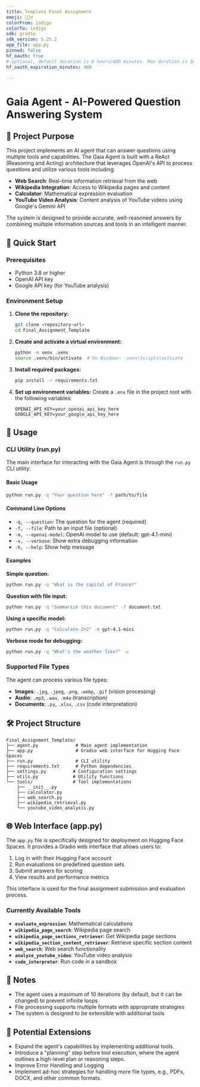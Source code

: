 ```yaml
---
title: Template Final Assignment
emoji: 🕵🏻‍♂️
colorFrom: indigo
colorTo: indigo
sdk: gradio
sdk_version: 5.25.2
app_file: app.py
pinned: false
hf_oauth: true
# optional, default duration is 8 hours/480 minutes. Max duration is 30 days/43200 minutes.
hf_oauth_expiration_minutes: 480

---
```


# Gaia Agent - AI-Powered Question Answering System

## 🎯 Project Purpose

This project implements an AI agent that can answer questions using multiple tools and capabilities. The Gaia Agent is built with a ReAct (Reasoning and Acting) architecture that leverages OpenAI's API to process questions and utilize various tools including:

- **Web Search**: Real-time information retrieval from the web
- **Wikipedia Integration**: Access to Wikipedia pages and content
- **Calculator**: Mathematical expression evaluation
- **YouTube Video Analysis**: Content analysis of YouTube videos using Google's Gemini API

The system is designed to provide accurate, well-reasoned answers by combining multiple information sources and tools in an intelligent manner.

## 🚀 Quick Start

### Prerequisites

- Python 3.8 or higher
- OpenAI API key
- Google API key (for YouTube analysis)

### Environment Setup

1. **Clone the repository:**
   ```bash
   git clone <repository-url>
   cd Final_Assignment_Template
   ```

2. **Create and activate a virtual environment:**
   ```bash
   python -m venv .venv
   source .venv/bin/activate  # On Windows: .venv\Scripts\activate
   ```

3. **Install required packages:**
   ```bash
   pip install -r requirements.txt
   ```

4. **Set up environment variables:**
   Create a `.env` file in the project root with the following variables:
   ```env
   OPENAI_API_KEY=your_openai_api_key_here
   GOOGLE_API_KEY=your_google_api_key_here
   ```

## 📖 Usage

### CLI Utility (run.py)

The main interface for interacting with the Gaia Agent is through the `run.py` CLI utility:

#### Basic Usage
```bash
python run.py -q "Your question here" -f path/to/file
```

#### Command Line Options
- `-q, --question`: The question for the agent (required)
- `-f, --file`: Path to an input file (optional)
- `-m, --openai-model`: OpenAI model to use (default: gpt-4.1-mini)
- `-v, --verbose`: Show extra debugging information
- `-h, --help`: Show help message

#### Examples

**Simple question:**
```bash
python run.py -q "What is the capital of France?"
```

**Question with file input:**
```bash
python run.py -q "Summarize this document" -f document.txt
```

**Using a specific model:**
```bash
python run.py -q "Calculate 2+2" -m gpt-4.1-mini
```

**Verbose mode for debugging:**
```bash
python run.py -q "What's the weather like?" -v
```

### Supported File Types

The agent can process various file types:

- **Images**: `.jpg`, `.jpeg`, `.png`, `.webp`, `.gif` (vision processing)
- **Audio**: `.mp3`, `.wav`, `.m4a` (transcription)
- **Documents**: `.py`, `.xlsx`, `.csv` (code interpretation)

## 🛠️ Project Structure

```
Final_Assignment_Template/
├── agent.py              # Main agent implementation
├── app.py                # Gradio web interface for Hugging Face Spaces
├── run.py                # CLI utility
├── requirements.txt      # Python dependencies
├── settings.py          # Configuration settings
├── utils.py             # Utility functions
└── tools/               # Tool implementations
    ├── __init__.py
    ├── calculator.py
    ├── web_search.py
    ├── wikipedia_retrieval.py
    └── youtube_video_analysis.py
```

## 🌐 Web Interface (app.py)

The `app.py` file is specifically designed for deployment on Hugging Face Spaces. It provides a Gradio web interface that allows users to:

1. Log in with their Hugging Face account
2. Run evaluations on predefined question sets
3. Submit answers for scoring
4. View results and performance metrics

This interface is used for the final assignment submission and evaluation process.

### Currently Available Tools

- **`evaluate_expression`**: Mathematical calculations
- **`wikipedia_page_search`**: Wikipedia page search
- **`wikipedia_page_sections_retriever`**: Get Wikipedia page sections
- **`wikipedia_section_content_retriever`**: Retrieve specific section content
- **`web_search`**: Web search functionality
- **`analyze_youtube_video`**: YouTube video analysis
- **`code_interpreter`**: Run code in a sandbox

## 📝 Notes

- The agent uses a maximum of 10 iterations (by default, but it can be changed) to prevent infinite loops
- File processing supports multiple formats with appropriate strategies
- The system is designed to be extensible with additional tools

## 🚀 Potential Extensions

- Expand the agent's capabilities by implementing additional tools. 
- Introduce a "planning" step before tool execution, where the agent outlines a high-level plan or reasoning steps.
- Improve Error Handling and Logging
- Implement ad-hoc strategies for handling more file types, e.g., PDFs, DOCX, and other common formats.